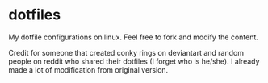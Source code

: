 # dotfiles
My dotfile configurations on linux. Feel free to fork and modify the content.

Credit for someone that created conky rings on deviantart and random people on reddit who shared their dotfiles (I forget who is he/she). I already made a lot of modification from original version.
